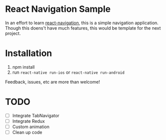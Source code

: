 # React Navigation Sample

In an effort to learn [react-navigation](https://reactnavigation.org), this is a simple navigation application. Though this doens't have much features, this would be template for the next project.

# Installation
1. npm install
2. run `react-native run-ios` or `react-native run-android`

Feedback, issues, etc are more than welcome!

# TODO
- [ ] Integrate TabNavigator
- [ ] Integrate Redux 
- [ ] Custom animation
- [ ] Clean up code
